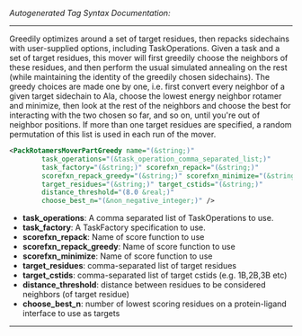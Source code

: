 <!-- THIS IS AN AUTOGENERATED FILE: Don't edit it directly, instead change the schema definition in the code itself. -->

_Autogenerated Tag Syntax Documentation:_

---
Greedily optimizes around a set of target residues, then repacks sidechains with user-supplied options, including TaskOperations. Given a task and a set of target residues, this mover will first greedily choose the neighbors of these residues, and then perform the usual simulated annealing on the rest (while maintaining the identity of the greedily chosen sidechains). The greedy choices are made one by one, i.e. first convert every neighbor of a given target sidechain to Ala, choose the lowest energy neighbor rotamer and minimize, then look at the rest of the neighbors and choose the best for interacting with the two chosen so far, and so on, until you're out of neighbor positions. If more than one target residues are specified, a random permutation of this list is used in each run of the mover.

```xml
<PackRotamersMoverPartGreedy name="(&string;)"
        task_operations="(&task_operation_comma_separated_list;)"
        task_factory="(&string;)" scorefxn_repack="(&string;)"
        scorefxn_repack_greedy="(&string;)" scorefxn_minimize="(&string;)"
        target_residues="(&string;)" target_cstids="(&string;)"
        distance_threshold="(8.0 &real;)"
        choose_best_n="(&non_negative_integer;)" />
```

-   **task_operations**: A comma separated list of TaskOperations to use.
-   **task_factory**: A TaskFactory specification to use.
-   **scorefxn_repack**: Name of score function to use
-   **scorefxn_repack_greedy**: Name of score function to use
-   **scorefxn_minimize**: Name of score function to use
-   **target_residues**: comma-separated list of target residues
-   **target_cstids**: comma-separated list of target cstids (e.g. 1B,2B,3B etc)
-   **distance_threshold**: distance between residues to be considered neighbors (of target residue)
-   **choose_best_n**: number of lowest scoring residues on a protein-ligand interface to use as targets

---
